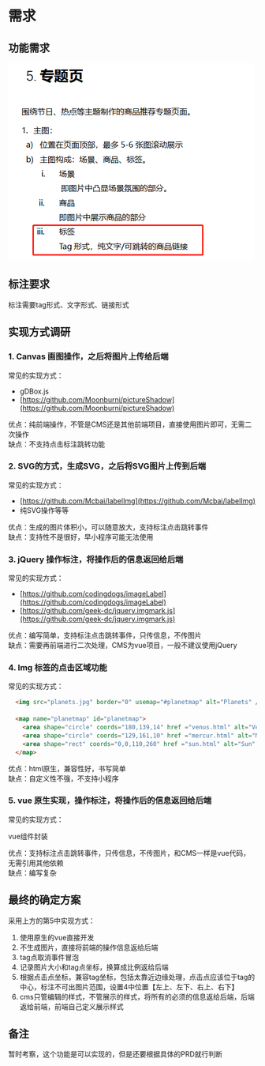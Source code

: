 # 需求

## 功能需求

![需求图片](./image-editer-need.png)  

## 标注要求

标注需要tag形式、文字形式、链接形式

## 实现方式调研

### 1. Canvas 画图操作，之后将图片上传给后端

常见的实现方式：

- gDBox.js
- [https://github.com/Moonburni/pictureShadow](https://github.com/Moonburni/pictureShadow)

优点：纯前端操作，不管是CMS还是其他前端项目，直接使用图片即可，无需二次操作  
缺点：不支持点击标注跳转功能

### 2. SVG的方式，生成SVG，之后将SVG图片上传到后端

常见的实现方式：

- [https://github.com/Mcbai/labelImg](https://github.com/Mcbai/labelImg)
- 纯SVG操作等等  

优点：生成的图片体积小，可以随意放大，支持标注点击跳转事件  
缺点：支持性不是很好，早小程序可能无法使用

### 3. jQuery 操作标注，将操作后的信息返回给后端

常见的实现方式：

- [https://github.com/codingdogs/imageLabel](https://github.com/codingdogs/imageLabel)
- [https://github.com/geek-dc/jquery.imgmark.js](https://github.com/geek-dc/jquery.imgmark.js)  

优点：编写简单，支持标注点击跳转事件，只传信息，不传图片  
缺点：需要再前端进行二次处理，CMS为vue项目，一般不建议使用jQuery

### 4. Img 标签的点击区域功能

常见的实现方式：

  ```html
    <img src="planets.jpg" border="0" usemap="#planetmap" alt="Planets" />

    <map name="planetmap" id="planetmap">
      <area shape="circle" coords="180,139,14" href ="venus.html" alt="Venus" />
      <area shape="circle" coords="129,161,10" href ="mercur.html" alt="Mercury" />
      <area shape="rect" coords="0,0,110,260" href ="sun.html" alt="Sun" />
    </map>
  ```

优点：html原生，兼容性好，书写简单  
缺点：自定义性不强，不支持小程序  

### 5. vue 原生实现，操作标注，将操作后的信息返回给后端  

常见的实现方式：  

  vue组件封装  

优点：支持标注点击跳转事件，只传信息，不传图片，和CMS一样是vue代码，无需引用其他依赖  
缺点：编写复杂  

## 最终的确定方案

采用上方的第5中实现方式：

1. 使用原生的vue直接开发
2. 不生成图片，直接将前端的操作信息返给后端
3. tag点取消事件冒泡
4. 记录图片大小和tag点坐标，换算成比例返给后端
5. 根据点击点坐标，兼容tag坐标，包括太靠近边缘处理，点击点应该位于tag的中心，标注不可出图片范围，设置4中位置【左上、左下、右上、右下】
6. cms只管编辑的样式，不管展示的样式，将所有的必须的信息返给后端，后端返给前端，前端自己定义展示样式

## 备注

暂时考察，这个功能是可以实现的，但是还要根据具体的PRD就行判断
